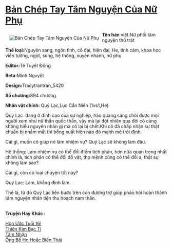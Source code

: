 <a href="https://utruyen.com/truyen/ban-chep-tay-tam-nguyen-cua-nu-phu/19015/" title="Bản Chép Tay Tâm Nguyện Của Nữ Phụ"><h1>Bản Chép Tay Tâm Nguyện Của Nữ Phụ</h1></a><div style="display:table"><img align="right" style="float: left; padding: 10px;" src="https://utruyen.com/images/story/200x260/ban-chep-tay-tam-nguyen-cua-nu-phu.jpg" alt="Bản Chép Tay Tâm Nguyện Của Nữ Phụ"><b>Tên hán</b> việt:Nữ phối tâm nguyện thủ trát<p></p><b>Thể loại:</b>Nguyên sang, ngôn tình, cổ đại, hiện đại, He, tình cảm, khoa học viễn tưởng, ngọt, sủng, hệ thống, xuyên nhanh, nữ phụ<p></p><b>Editor:</b>Tề Tuyết Đồng<p></p><b>Beta:</b>Minh Nguyệt<p></p><b>Design:</b>Tracytrantran_5420<p></p><b>Số chương:</b>894 chương<p></p><b>Nhân vật chính: </b>Quý Lạc,Lục Cẩn Niên (1vs1,He)<p></p>Quý Lạc  đang ở đỉnh cao của sự nghiệp, hào quang sáng chói được mọi người xem như nữ thần quốc thần, vậy mà lại đột nhiên qua đời cô càng không hiểu nguyên nhân gì mà cô lại bị chết.Khi cô đã chấp nhận sự thật chuẩn bị nhắm mắt thì bỗng xuất hiện nào đó mạnh mẽ trói định.<p></p>Cái gì, muốn cô giúp nó làm nhiệm vụ? Quý Lạc sẽ không làm đâu.<p></p>Hệ thống: Làm nhiệm vụ có thể đổi điểm tích phân, hơn nữa quan trọng nhất chính là, tích phân có thể đổi đồ vật, thọ mệnh cũng có thể đổi a, thật sự không làm sao?<p></p>Cái gì, còn có loại chuyện tốt này?<p></p>Quý Lạc: Làm, khẳng định làm.<p></p>Thế là, từ đó Quý Lạc liền bước trên con đường trợ giúp pháo hôi hoàn thành tâm nguyện nhân tiện thu hoạch nam thần.</div><p><br><b>Truyện Hay Khác :</b></p><a href="https://utruyen.com/truyen/hon-uoc-tuoi-16/17483/" alt="Hôn Ước Tuổi 16!">Hôn Ước Tuổi 16!</a><br/><a href="https://github.com/quanluxury/ngontinhhot/tree/master/truyenhay/21160/" alt="Thiên Kim Bạc Tỉ">Thiên Kim Bạc Tỉ</a><br/><a href="https://github.com/quanluxury/ngontinhhot/tree/master/truyenhay/19372/" alt="Tâm Nhận">Tâm Nhận</a><br/><a href="https://www.flickr.com/photos/184340401@N07/48819226437/" alt="Ông Bố Họ Hoắc Biến Thái">Ông Bố Họ Hoắc Biến Thái</a><br/>